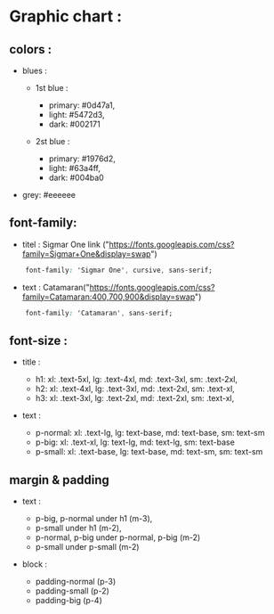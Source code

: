 # Graphic chart :

## colors :

- blues :

    - 1st blue :
        - primary: #0d47a1,
        - light: #5472d3,
        - dark: #002171

    - 2st blue :
        - primary: #1976d2,
        - light: #63a4ff,
        - dark: #004ba0

- grey: #eeeeee

## font-family:
- titel : Sigmar One link ("https://fonts.googleapis.com/css?family=Sigmar+One&display=swap")
```css
    font-family: 'Sigmar One', cursive, sans-serif;
```

- text : Catamaran("https://fonts.googleapis.com/css?family=Catamaran:400,700,900&display=swap")
```css
    font-family: 'Catamaran', sans-serif;
```

## font-size :

- title :
    - h1: xl: .text-5xl, lg: .text-4xl, md: .text-3xl, sm: .text-2xl,
    - h2: xl: .text-4xl, lg: .text-3xl, md: .text-2xl, sm: .text-xl,
    - h3: xl: .text-3xl, lg: .text-2xl, md: .text-2xl, sm: .text-xl,

- text :
    - p-normal: xl: .text-lg, lg: text-base, md: text-base, sm: text-sm
    - p-big: xl: .text-xl, lg: text-lg, md: text-lg, sm: text-base
    - p-small: xl: .text-base, lg: text-base, md: text-sm, sm: text-sm

## margin & padding

- text :
    - p-big, p-normal under h1 (m-3),
    - p-small under h1 (m-2),
    - p-normal, p-big under p-normal, p-big (m-2)
    - p-small under p-small (m-2)

- block :
    - padding-normal (p-3)
    - padding-small (p-2)
    - padding-big (p-4)